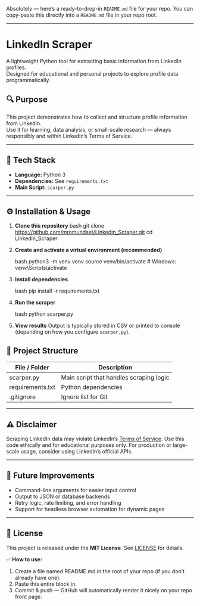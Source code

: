 Absolutely — here’s a ready-to-drop-in `README.md` file for your repo.
You can copy-paste this directly into a `README.md` file in your repo root.

---
# LinkedIn Scraper

A lightweight Python tool for extracting basic information from LinkedIn profiles.  
Designed for educational and personal projects to explore profile data programmatically.


## 🔍 Purpose

This project demonstrates how to collect and structure profile information from LinkedIn.  
Use it for learning, data analysis, or small-scale research — always responsibly and within LinkedIn’s Terms of Service.

---

## 🧰 Tech Stack

- **Language:** Python 3
- **Dependencies:** See `requirements.txt`
- **Main Script:** `scarper.py`

---

## ⚙️ Installation & Usage

1. **Clone this repository**
   bash
   git clone https://github.com/mromundset/Linkedin_Scraper.git
   cd Linkedin_Scraper

2. **Create and activate a virtual environment (recommended)**

   bash
   python3 -m venv venv
   source venv/bin/activate        # Windows: venv\Scripts\activate

3. **Install dependencies**

   bash
   pip install -r requirements.txt

4. **Run the scraper**

   bash
   python scarper.py

5. **View results**
   Output is typically stored in CSV or printed to console (depending on how you configure `scarper.py`).

## 📂 Project Structure

| File / Folder      | Description                             |
| ------------------ | --------------------------------------- |
| scarper.py         | Main script that handles scraping logic |
| requirements.txt   | Python dependencies                     |
| .gitignore         | Ignore list for Git                     |

---

## ⚠️ Disclaimer

Scraping LinkedIn data may violate LinkedIn’s [Terms of Service](https://www.linkedin.com/legal/user-agreement).
Use this code ethically and for educational purposes only. For production or large-scale usage, consider using LinkedIn’s official APIs.

---

## 🚀 Future Improvements

* Command-line arguments for easier input control
* Output to JSON or database backends
* Retry logic, rate limiting, and error handling
* Support for headless browser automation for dynamic pages

---

## 📄 License

This project is released under the **MIT License**. See [LICENSE](LICENSE) for details.


✅ **How to use:**  
1. Create a file named README.md in the root of your repo (if you don’t already have one).  
2. Paste this entire block in.  
3. Commit & push — GitHub will automatically render it nicely on your repo front page.  
```
